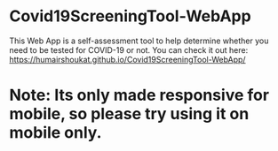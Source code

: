 # Covid19ScreeningTool-WebApp
This Web App is a self-assessment tool to help determine whether you need to be tested for COVID-19 or not. You can check it out here: https://humairshoukat.github.io/Covid19ScreeningTool-WebApp/
# Note: Its only made responsive for mobile, so please try using it on mobile only.
